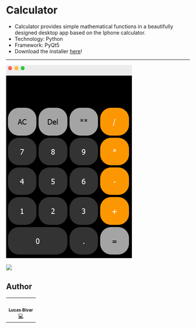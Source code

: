# Calculator
- Calculator provides simple mathematical functions in a beautifully designed desktop app based on the Iphone calculator.
- Technology: Python
- Framework: PyQt5
- Download the installer [here](https://drive.google.com/open?id=1VHe8wibhthGN1HzTKPWN_XVAEFcTJjgc)!
---
![](/Foto.PNG)

![](/Mockup2.png)

## Author 
<table>
  <tr>
    <td align="center"><a href="https://github.com/lucasbivar"><img src="https://avatars0.githubusercontent.com/u/60802661?s=460&u=f0cdbe837dc717c91999b2255973fe9584a1d352&v=4" width="100px;" alt=""/><br /><sub><b>Lucas Bivar</b></sub></a><br /><a href="https://github.com/lucasbivar" title="Code">💻</a></td>
  <tr>
</table>
